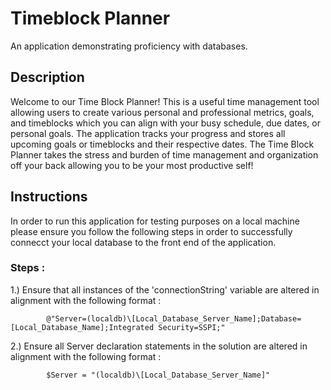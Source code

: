 # Timeblock Planner
An application demonstrating proficiency with databases.


## Description 
Welcome to our Time Block Planner! This is a useful time management tool allowing users to create various personal and professional metrics, goals, and timeblocks which you can align with your busy schedule, due dates, or personal goals. The application tracks your progress and stores all upcoming goals or timeblocks and their respective dates. The Time Block Planner takes the stress and burden of time management and organization off your back allowing you to be your most productive self! 


## Instructions 

In order to run this application for testing purposes on a local machine please ensure you follow the following steps in order to successfully connecct your local database to the front end of the application. 

### Steps :
1.) Ensure that all instances of the 'connectionString' variable are altered in alignment with the following format : 
      
            @"Server=(localdb)\[Local_Database_Server_Name];Database=[Local_Database_Name];Integrated Security=SSPI;"

            
2.) Ensure all Server declaration statements in the solution are altered in alignment with the following format :
      
            $Server = "(localdb)\[Local_Database_Server_Name]"
